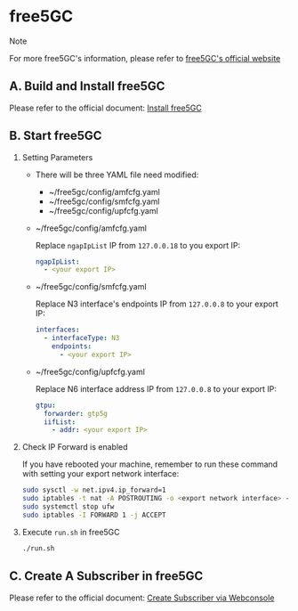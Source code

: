# free5GC

> [!Note]
> For more free5GC's information, please refer to [free5GC's official website](https://free5gc.org/)

## A. Build and Install free5GC

Please refer to the official document: [Install free5GC](https://free5gc.org/guide/3-install-free5gc/)

## B. Start free5GC

1. Setting Parameters

    - There will be three YAML file need modified:

        - ~/free5gc/config/amfcfg.yaml
        - ~/free5gc/config/smfcfg.yaml
        - ~/free5gc/config/upfcfg.yaml

    - ~/free5gc/config/amfcfg.yaml

        Replace `ngapIpList` IP from `127.0.0.18` to you export IP:

        ```yaml
        ngapIpList:
          - <your export IP>
        ```

    - ~/free5gc/config/smfcfg.yaml

        Replace N3 interface's endpoints IP from `127.0.0.8` to your export IP:

        ```yaml
        interfaces:
          - interfaceType: N3
            endpoints:
              - <your export IP>
        ```

    - ~/free5gc/config/upfcfg.yaml

        Replace N6 interface address IP from `127.0.0.8` to your export IP:

        ```yaml
        gtpu:
          forwarder: gtp5g
          iifList:
            - addr: <your export IP>
        ```

2. Check IP Forward is enabled

    If you have rebooted your machine, remember to run these command with setting your export network interface:

    ```bash
    sudo sysctl -w net.ipv4.ip_forward=1
    sudo iptables -t nat -A POSTROUTING -o <export network interface> -j MASQUERADE
    sudo systemctl stop ufw
    sudo iptables -I FORWARD 1 -j ACCEPT
    ```

3. Execute `run.sh` in free5GC

    ```bash
    ./run.sh
    ```

## C. Create A Subscriber in free5GC

Please refer to the official document: [Create Subscriber via Webconsole](https://free5gc.org/guide/Webconsole/Create-Subscriber-via-webconsole/)
